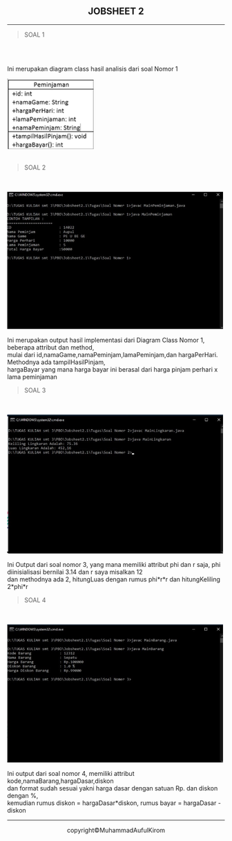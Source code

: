 <h2 align="center">JOBSHEET 2 </h2><hr>

<blockquote> SOAL 1 </blockquote>
<br><br>
<p>Ini merupakan diagram class hasil analisis dari soal Nomor 1</p>
<img src="https://github.com/Auful01/PBO/blob/master/Jobsheet2/PraktikumTugas/img/peminjamanDC.png" width=200px>
<br><br>
<blockquote> SOAL 2 </blockquote>
<br><br>
<img src="https://github.com/Auful01/PBO/blob/master/Jobsheet2/PraktikumTugas/img/Soal1.jpeg" width=500px>
<p>Ini merupakan output hasil implementasi dari Diagram Class Nomor 1, beberapa attribut dan method,<br>
    mulai dari id,namaGame,namaPeminjam,lamaPeminjam,dan hargaPerHari. Methodnya ada tampilHasilPinjam,<br>
    hargaBayar yang mana harga bayar ini berasal dari harga pinjam perhari x lama peminjaman</p>
<blockquote> SOAL 3 </blockquote>
<br><br>
<img src="https://github.com/Auful01/PBO/blob/master/Jobsheet2/PraktikumTugas/img/Soal2.jpeg" width=500px>
<p>Ini Output dari soal nomor 3, yang mana memiliki attribut phi dan r saja, phi diinisialisasi bernilai 3.14 dan r saya misalkan 12<br>
   dan methodnya ada 2, hitungLuas dengan rumus phi*r*r dan hitungKeliling 2*phi*r </p>
<blockquote> SOAL 4 </blockquote>
<br><br>
<img src="https://github.com/Auful01/PBO/blob/master/Jobsheet2/PraktikumTugas/img/Soal3.jpeg" width=500px>
<p>Ini output dari soal nomor 4, memiliki attribut kode,namaBarang,hargaDasar,diskon<br>
    dan format sudah sesuai yakni harga dasar dengan satuan Rp. dan diskon dengan %, <br>
    kemudian rumus diskon = hargaDasar*diskon, rumus bayar = hargaDasar - diskon
    </p>
<hr>
<p align="center">copyright&copy;MuhammadAufulKirom</p>

